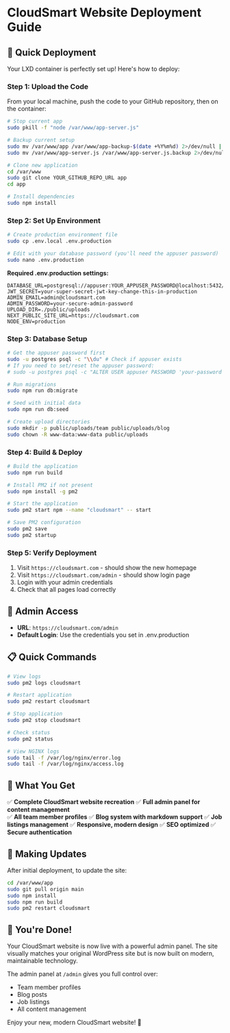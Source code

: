 # CloudSmart Website Deployment Guide

## 🚀 Quick Deployment

Your LXD container is perfectly set up! Here's how to deploy:

### Step 1: Upload the Code

From your local machine, push the code to your GitHub repository, then on the container:

```bash
# Stop current app
sudo pkill -f "node /var/www/app-server.js"

# Backup current setup
sudo mv /var/www/app /var/www/app-backup-$(date +%Y%m%d) 2>/dev/null || true
sudo mv /var/www/app-server.js /var/www/app-server.js.backup 2>/dev/null || true

# Clone new application
cd /var/www
sudo git clone YOUR_GITHUB_REPO_URL app
cd app

# Install dependencies
sudo npm install
```

### Step 2: Set Up Environment

```bash
# Create production environment file
sudo cp .env.local .env.production

# Edit with your database password (you'll need the appuser password)
sudo nano .env.production
```

**Required .env.production settings:**
```env
DATABASE_URL=postgresql://appuser:YOUR_APPUSER_PASSWORD@localhost:5432/appdb
JWT_SECRET=your-super-secret-jwt-key-change-this-in-production
ADMIN_EMAIL=admin@cloudsmart.com
ADMIN_PASSWORD=your-secure-admin-password
UPLOAD_DIR=./public/uploads
NEXT_PUBLIC_SITE_URL=https://cloudsmart.com
NODE_ENV=production
```

### Step 3: Database Setup

```bash
# Get the appuser password first
sudo -u postgres psql -c "\\du" # Check if appuser exists
# If you need to set/reset the appuser password:
# sudo -u postgres psql -c "ALTER USER appuser PASSWORD 'your-password';"

# Run migrations
sudo npm run db:migrate

# Seed with initial data
sudo npm run db:seed

# Create upload directories
sudo mkdir -p public/uploads/team public/uploads/blog
sudo chown -R www-data:www-data public/uploads
```

### Step 4: Build & Deploy

```bash
# Build the application
sudo npm run build

# Install PM2 if not present
sudo npm install -g pm2

# Start the application
sudo pm2 start npm --name "cloudsmart" -- start

# Save PM2 configuration
sudo pm2 save
sudo pm2 startup
```

### Step 5: Verify Deployment

1. Visit `https://cloudsmart.com` - should show the new homepage
2. Visit `https://cloudsmart.com/admin` - should show login page
3. Login with your admin credentials
4. Check that all pages load correctly

## 🔧 Admin Access

- **URL**: `https://cloudsmart.com/admin`
- **Default Login**: Use the credentials you set in .env.production

## 📋 Quick Commands

```bash
# View logs
sudo pm2 logs cloudsmart

# Restart application
sudo pm2 restart cloudsmart

# Stop application
sudo pm2 stop cloudsmart

# Check status
sudo pm2 status

# View NGINX logs
sudo tail -f /var/log/nginx/error.log
sudo tail -f /var/log/nginx/access.log
```

## 🎯 What You Get

✅ **Complete CloudSmart website recreation**
✅ **Full admin panel for content management**  
✅ **All team member profiles**
✅ **Blog system with markdown support**
✅ **Job listings management**
✅ **Responsive, modern design**
✅ **SEO optimized**
✅ **Secure authentication**

## 🔄 Making Updates

After initial deployment, to update the site:

```bash
cd /var/www/app
sudo git pull origin main
sudo npm install
sudo npm run build
sudo pm2 restart cloudsmart
```

## 🎉 You're Done!

Your CloudSmart website is now live with a powerful admin panel. The site visually matches your original WordPress site but is now built on modern, maintainable technology.

The admin panel at `/admin` gives you full control over:
- Team member profiles
- Blog posts  
- Job listings
- All content management

Enjoy your new, modern CloudSmart website! 🚀